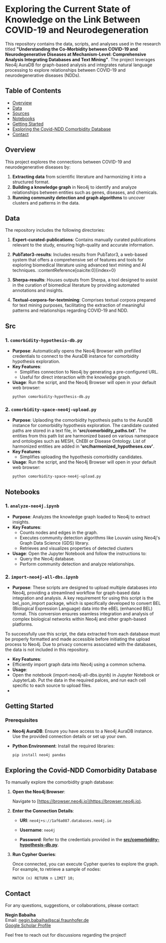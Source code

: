 # Exploring the Current State of Knowledge on the Link Between COVID-19 and Neurodegeneration

This repository contains the data, scripts, and analyses used in the research titled **"Understanding the Co-Morbidity between COVID-19 and Neurodegenerative Diseases at Mechanism-Level: Comprehensive Analysis Integrating Databases and Text Mining"**. The project leverages Neo4j AuraDB for graph-based analysis and integrates natural language processing to explore relationships between COVID-19 and neurodegenerative diseases (NDDs).

## Table of Contents
- [Overview](#overview)
- [Data](#data)
- [Sources](#src)
- [Notebooks](#notebooks)
- [Getting Started](#getting-started)
- [Exploring the Covid-NDD Comorbidity Database](#Exploring-the-Covid-NDD-Comorbidity-Database)
- [Contact](#contact)

## Overview
This project explores the connections between COVID-19 and neurodegenerative diseases by:
1. **Extracting data** from scientific literature and harmonizing it into a structured format.
2. **Building a knowledge graph** in Neo4j to identify and analyze relationships between entities such as genes, diseases, and chemicals.
3. **Running community detection and graph algorithms** to uncover clusters and patterns in the data.

## Data
The repository includes the following directories:

1. **Expert-curated-publications**: Contains manually curated publications relevant to the study, ensuring high-quality and accurate information.

2. **PubTator3-results**: Includes results from PubTator3, a web-based system that offers a comprehensive set of features and tools for exploring biomedical literature using advanced text mining and AI techniques. :contentReference[oaicite:0]{index=0}

3. **Sherpa-results**: Houses outputs from Sherpa, a tool designed to assist in the curation of biomedical literature by providing automated annotations and insights.

4. **Textual-corpora-for-textmining**: Comprises textual corpora prepared for text mining purposes, facilitating the extraction of meaningful patterns and relationships regarding COVID-19 and NDD.

## Src

### 1. `comorbidity-hypothesis-db.py`
- **Purpose**: Automatically opens the Neo4j Browser with prefilled credentials to connect to the AuraDB instance for comorbidity hypothesis exploration.
- **Key Features**:
  - Simplifies connection to Neo4j by generating a pre-configured URL.
  - Useful for direct interaction with the knowledge graph.
- **Usage**:
  Run the script, and the Neo4j Browser will open in your default web browser:
  ```bash
  python comorbidity-hypothesis-db.py

### 2. `comorbidity-space-neo4j-upload.py`
- **Purpose**: Uplaoding the comorbidity hypothesis paths to the AuraDB instance for comorbidity hypothesis exploration. The candidate curated paths are stored in a text file, in **'src/comorbidity_paths.txt'**. The entities from this path list are harmonized based on various namespace and ontologies such as MESH, ChEBI or Disease Ontology. List of harmonized entities are added in **'src/harmonized_hypotheses.csv'**.
- **Key Features**:
  - Simplifies uploading the hypothesis comorbidity candidates.
- **Usage**:
  Run the script, and the Neo4j Browser will open in your default web browser:
  ```bash
  python comorbidity-space-neo4j-upload.py

## Notebooks

### 1. `analyze-neo4j.ipynb`
- **Purpose**: Analyzes the knowledge graph loaded to  Neo4j to extract insights.
- **Key Features**:
  - Counts nodes and edges in the graph.
  - Executes community detection algorithms like Louvain using Neo4j's Graph Data Science (GDS) library.
  - Retrieves and visualizes properties of detected clusters
- **Usage**:
  Open the Jupyter Notebook and follow the instructions to:
  - Query the Neo4j database.
  - Perform community detection and analyze relationships.
 
### 2. `import-neo4j-all-dbs.ipynb`
- **Purpose**: These scripts are designed to upload multiple databases into Neo4j, providing a streamlined workflow for graph-based data integration and analysis. A key requirement for using this script is the bel_json_import package, which is specifically developed to convert BEL (Biological Expression Language) data into the eBEL (enhanced BEL) format. This conversion ensures seamless integration and analysis of complex biological networks within Neo4j and other graph-based platforms.

To successfully use this script, the data extracted from each database must be properly formatted and made accessible before initiating the upload process to Neo4j. Due to privacy concerns associated with the databases, the data is not included in this repository. 
- **Key Features**:
- Efficiently import graph data into Neo4j using a common schema.
- **Usage**:
- Open the notebook (import-neo4j-all-dbs.ipynb) in Jupyter Notebook or JupyterLab. Put the data in the required palces, and run each cell specific to each source to upload files.
- 
## Getting Started

### Prerequisites

- **Neo4j AuraDB**: Ensure you have access to a Neo4j AuraDB instance. Use the provided connection details or set up your own.

- **Python Environment**: Install the required libraries:

  ```bash
  pip install neo4j pandas

## Exploring the Covid-NDD Comorbidity Database 

To manually explore the comorbidity graph database:

1. **Open the Neo4j Browser**:

   Navigate to [https://browser.neo4j.io](https://browser.neo4j.io).

2. **Enter the Connection Details**:

   - **URI**: `neo4j+s://1af6a087.databases.neo4j.io`

   - **Username**: `neo4j`

   - **Password**: Refer to the credentials provided in the [**src/comorbidity-hypothesis-db.py**](https://github.com/SCAI-BIO/covid-NDD-comorbidity-NLP/blob/main/src/comorbidity-hypothesis-db.py).

3. **Run Cypher Queries**:

   Once connected, you can execute Cypher queries to explore the graph. For example, to retrieve a sample of nodes:

   ```cypher
   MATCH (n) RETURN n LIMIT 10;
## Contact

For any questions, suggestions, or collaborations, please contact:

**Negin Babaiha**  
Email: [negin.babaiha@scai.fraunhofer.de](mailto:negin.babaiha@scai.fraunhofer.de)  
[Google Scholar Profile](https://scholar.google.com/citations?user=OwT3AMQAAAAJ)

Feel free to reach out for discussions regarding the project!
